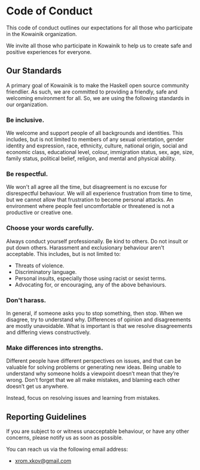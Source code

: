 # Code of Conduct

This code of conduct outlines our expectations for all those who participate
in the Kowainik organization.

We invite all those who participate in Kowainik to help us to create safe
and positive experiences for everyone.

## Our Standards

A primary goal of Kowainik is to make the Haskell open source community friendlier.
As such, we are committed to providing a friendly, safe and welcoming environment for all.
So, we are using the following standards in our organization.

### Be inclusive.

We welcome and support people of all backgrounds and identities. This includes,
but is not limited to members of any sexual orientation, gender identity and expression,
race, ethnicity, culture, national origin, social and economic class, educational level,
colour, immigration status, sex, age, size, family status, political belief, religion,
and mental and physical ability.

### Be respectful.

We won't all agree all the time, but disagreement is no excuse for disrespectful behaviour.
We will all experience frustration from time to time, but we cannot allow that frustration
to become personal attacks. An environment where people feel uncomfortable or threatened
is not a productive or creative one.

### Choose your words carefully.

Always conduct yourself professionally. Be kind to others. Do not insult or put down others.
Harassment and exclusionary behaviour aren't acceptable. This includes, but is not limited to:

  * Threats of violence.
  * Discriminatory language.
  * Personal insults, especially those using racist or sexist terms.
  * Advocating for, or encouraging, any of the above behaviours.

### Don't harass.

In general, if someone asks you to stop something, then stop. When we disagree, try to understand why.
Differences of opinion and disagreements are mostly unavoidable. What is important is that we resolve
disagreements and differing views constructively.

### Make differences into strengths.

Different people have different perspectives on issues,
and that can be valuable for solving problems or generating new ideas. Being unable to understand why
someone holds a viewpoint doesn’t mean that they’re wrong. Don’t forget that we all make mistakes,
and blaming each other doesn’t get us anywhere.

Instead, focus on resolving issues and learning from mistakes.

##  Reporting Guidelines

If you are subject to or witness unacceptable behaviour, or have any other concerns,
please notify us as soon as possible.

You can reach us via the following email address:

 * xrom.xkov@gmail.com
